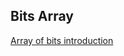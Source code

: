 ## Bits Array

[Array of bits introduction](http://www.mathcs.emory.edu/~cheung/Courses/255/Syllabus/1-C-intro/bit-array.html)